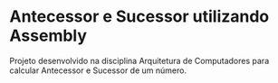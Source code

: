 # Antecessor e Sucessor utilizando Assembly

Projeto desenvolvido na disciplina Arquitetura de Computadores para calcular Antecessor e Sucessor de um número.
